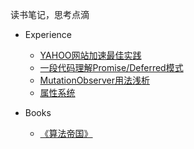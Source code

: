 读书笔记，思考点滴

- Experience

  - [YAHOO网站加速最佳实践][1]
  - [一段代码理解Promise/Deferred模式][2]
  - [MutationObserver用法浅析][4]
  - [属性系统][5]

- Books

  - [《算法帝国》][3]


  [1]: https://github.com/fwon/blog/issues/1
  [2]: https://github.com/fwon/blog/issues/2
  [3]: http://linux.cn/article-3142-1.html?fromuid=1
  [4]: https://github.com/fwon/blog/issues/5
  [5]: https://github.com/fwon/blog/issues/6
